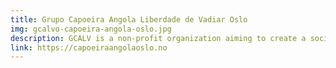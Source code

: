 ```yaml
---
title: Grupo Capoeira Angola Liberdade de Vadiar Oslo
img: gcalvo-capoeira-angola-oslo.jpg
description: GCALV is a non-profit organization aiming to create a social space where people of all kind can learn and enjoy Capoeira Angola through music, dance, and fight. Come and join us!
link: https://capoeiraangolaoslo.no
---
```

